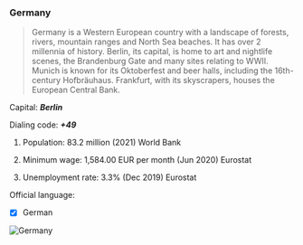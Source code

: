 ### Germany

> Germany is a Western European country with a landscape of forests, rivers, mountain ranges and North Sea beaches. It has over 2 millennia of history. Berlin, its capital, is home to art and nightlife scenes, the Brandenburg Gate and many sites relating to WWII. Munich is known for its Oktoberfest and beer halls, including the 16th-century Hofbräuhaus. Frankfurt, with its skyscrapers, houses the European Central Bank.

Capital: **_Berlin_**

Dialing code: **_+49_**

1. Population: 83.2 million (2021) World Bank

2. Minimum wage: 1,584.00 EUR per month (Jun 2020) Eurostat

3. Unemployment rate: 3.3% (Dec 2019) Eurostat




Official language:

- [x] German

![Germany](https://c8.alamy.com/comp/E8DTE6/germany-political-map-with-capital-berlin-national-borders-most-important-E8DTE6.jpg)


